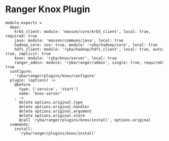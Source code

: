 # Ranger Knox Plugin

    module.exports =
      deps:
        krb5_client: module: 'masson/core/krb5_client', local: true, required: true
        java: module: 'masson/commons/java', local: true
        hadoop_core: use: true, module: 'ryba/hadoop/core', local: true
        hdfs_client: module: 'ryba/hadoop/hdfs_client', local: true, auto: true, implicit: true
        knox: module: 'ryba/knox/server', local: true
        ranger_admin: module: 'ryba/ranger/admin', single: true, required: true
      configure:
        'ryba/ranger/plugins/knox/configure'
      plugin: (options) ->
        @before
          type: ['service', 'start']
          name: 'knox-server'
        , ->
          delete options.original.type
          delete options.original.handler
          delete options.original.argument
          delete options.original.store
          @call 'ryba/ranger/plugins/knox/install', options.original
      commands:
        install:
          'ryba/ranger/plugins/knox/install'
